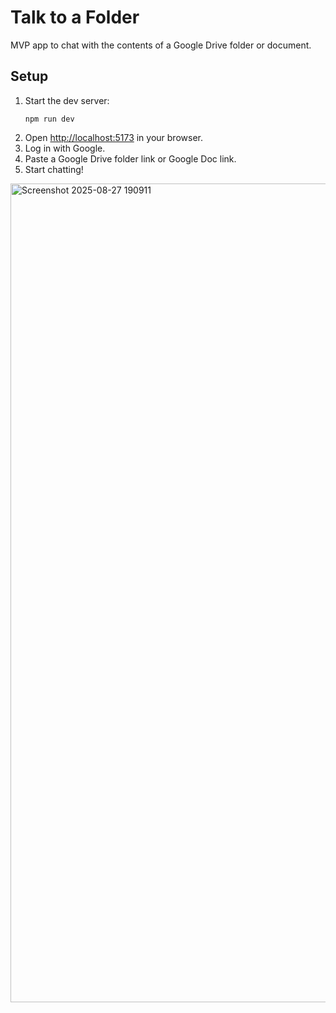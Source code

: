 
# Talk to a Folder

MVP app to chat with the contents of a Google Drive folder or document.

## Setup

1. Start the dev server:
	```
	npm run dev
	```
2. Open [http://localhost:5173](http://localhost:5173) in your browser.
3. Log in with Google.
4. Paste a Google Drive folder link or Google Doc link.
5. Start chatting!

<img width="2353" height="1310" alt="Screenshot 2025-08-27 190911" src="https://github.com/user-attachments/assets/0a037c6c-524f-44f0-9948-4209d93dad78" />
